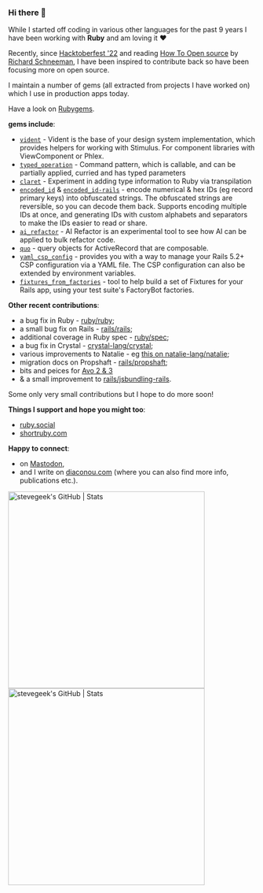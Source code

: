 ### Hi there 👋

<!--
**stevegeek/stevegeek** is a ✨ _special_ ✨ repository because its `README.md` (this file) appears on your GitHub profile.

Here are some ideas to get you started:

- 🔭 I’m currently working on ...
- 🌱 I’m currently learning ...
- 👯 I’m looking to collaborate on ...
- 🤔 I’m looking for help with ...
- 💬 Ask me about ...
- 📫 How to reach me: ...
- 😄 Pronouns: ...
- ⚡ Fun fact: ...
-->

While I started off coding in various other languages for the past 9 years I have been working with **Ruby** and am loving it ❤️

Recently, since [Hacktoberfest '22](https://hacktoberfest.com/) and reading [How To Open source](https://howtoopensource.dev/) by [Richard Schneeman](https://schneems.com/about), I have been inspired to contribute back so have been focusing more on open source.

I maintain a number of gems (all extracted from projects I have worked on) which I use in production apps today. 

Have a look on [Rubygems](https://rubygems.org/profiles/stevegeek).

**gems include**:
- [`vident`](https://github.com/stevegeek/vident) - Vident is the base of your design system implementation, which provides helpers for working with Stimulus. For component libraries with ViewComponent or Phlex.
- [`typed_operation`](https://github.com/stevegeek/typed_operation) - Command pattern, which is callable, and can be partially applied, curried and has typed parameters
- [`claret`](https://github.com/stevegeek/claret) - Experiment in adding type information to Ruby via transpilation
- [`encoded_id`](https://github.com/stevegeek/encoded_id) & [`encoded_id-rails`](https://github.com/stevegeek/encoded_id-rails) - encode numerical & hex IDs (eg record primary keys) into obfuscated strings. The obfuscated strings are reversible, so you can decode them back. Supports encoding multiple IDs at once, and generating IDs with custom alphabets and separators to make the IDs easier to read or share.
- [`ai_refactor`](https://github.com/stevegeek/ai_refactor) - AI Refactor is an experimental tool to see how AI can be applied to bulk refactor code.
- [`quo`](https://github.com/stevegeek/quo) - query objects for ActiveRecord that are composable.
- [`yaml_csp_config`](https://github.com/stevegeek/yaml_csp_config) - provides you with a way to manage your Rails 5.2+ CSP configuration via a YAML file. The CSP configuration can also be extended by environment variables.
- [`fixtures_from_factories`](https://github.com/stevegeek/fixtures_from_factories) - tool to help build a set of Fixtures for your Rails app, using your test suite's FactoryBot factories.

**Other recent contributions**:
- a bug fix in Ruby - [ruby/ruby](https://github.com/ruby/ruby/pull/6568);
- a small bug fix on Rails - [rails/rails](https://github.com/rails/rails/pull/47014);
- additional coverage in Ruby spec - [ruby/spec](https://github.com/ruby/spec/pull/958);
- a bug fix in Crystal - [crystal-lang/crystal](https://github.com/crystal-lang/crystal/pull/9577);
- various improvements to Natalie - eg [this on natalie-lang/natalie](https://github.com/natalie-lang/natalie/pull/679);
- migration docs on Propshaft - [rails/propshaft](https://github.com/rails/propshaft/pull/81);
- bits and peices for [Avo 2 & 3](https://github.com/avo-hq/avo)
- & a small improvement to [rails/jsbundling-rails](https://github.com/rails/jsbundling-rails/pull/99).

Some only very small contributions but I hope to do more soon! 

**Things I support and hope you might too**:
- [ruby.social](https://ruby.social)
- [shortruby.com](https://shortruby.com/)

**Happy to connect**:
- on [Mastodon](https://ruby.social/@stevediaconou), 
- and I write on [diaconou.com](https://www.diaconou.com?utm_campaign=profile&utm_source=github) (where you can also find more info, publications etc.).

<a href="https://quine.sh?utm_source=widgets&utm_campaign=stevegeek"><img alt="stevegeek's GitHub | Stats" src="https://stats.quine.sh/stevegeek/github" width="400"></a>
<a href="https://quine.sh?utm_source=widgets&utm_campaign=stevegeek"><img alt="stevegeek's GitHub | Stats" src="https://stats.quine.sh/stevegeek/languages-over-time" width="400"></a>
